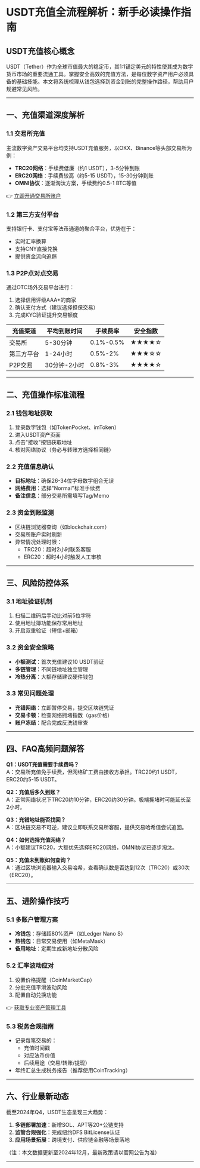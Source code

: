 # USDT充值全流程解析：新手必读操作指南

## USDT充值核心概念
USDT（Tether）作为全球市值最大的稳定币，其1:1锚定美元的特性使其成为数字货币市场的重要流通工具。掌握安全高效的充值方法，是每位数字资产用户必须具备的基础技能。本文将系统梳理从钱包选择到资金到账的完整操作路径，帮助用户规避常见风险。

---

## 一、充值渠道深度解析

### 1.1 交易所充值
主流数字资产交易平台均支持USDT充值服务，以OKX、Binance等头部交易所为例：
- **TRC20网络**：手续费低廉（约1 USDT），3-5分钟到账
- **ERC20网络**：手续费较高（约5-15 USDT），15-30分钟到账
- **OMNI协议**：逐渐淘汰方案，手续费约0.5-1 BTC等值

👉 [立即开通交易所账户](https://bit.ly/okx_welcome)

### 1.2 第三方支付平台
支持银行卡、支付宝等法币通道的聚合平台，优势在于：
- 实时汇率换算
- 支持CNY直接兑换
- 提供资金流向追踪

### 1.3 P2P点对点交易
通过OTC场外交易平台进行：
1. 选择信用评级AAA+的商家
2. 确认支付方式（建议选择担保交易）
3. 完成KYC验证提升交易额度

| 充值渠道 | 平均到账时间 | 手续费率 | 安全指数 |
|---------|-------------|---------|---------|
| 交易所   | 5-30分钟     | 0.1%-0.5% | ★★★★☆   |
| 第三方平台 | 1-24小时    | 0.5%-2%  | ★★★☆☆   |
| P2P交易  | 30分钟-2小时 | 0.8%-3%  | ★★★★☆   |

---

## 二、充值操作标准流程

### 2.1 钱包地址获取
1. 登录数字钱包（如TokenPocket、imToken）
2. 进入USDT资产页面
3. 点击"接收"按钮获取地址
4. 核对网络协议（务必与转账方选择相同链）

### 2.2 充值信息确认
- **目标地址**：确保26-34位字母数字组合无误
- **网络费用**：选择"Normal"标准手续费
- **备注信息**：部分交易所需填写Tag/Memo

### 2.3 资金到账监测
- 区块链浏览器查询（如blockchair.com）
- 交易所账户实时刷新
- 异常情况处理时限：
  - TRC20：超时2小时联系客服
  - ERC20：超时4小时触发人工审核

---

## 三、风险防控体系

### 3.1 地址验证机制
1. 扫描二维码后手动比对前5位字符
2. 使用地址簿功能保存常用地址
3. 开启双重验证（短信+邮箱）

### 3.2 资金安全策略
- **小额测试**：首次充值建议10 USDT验证
- **多链管理**：不同链地址独立管理
- **冷热分离**：大额存储建议硬件钱包

### 3.3 常见问题处理
- **充错网络**：立即暂停交易，提交区块链凭证
- **交易卡顿**：检查网络拥堵指数（gas价格）
- **账户冻结**：配合完成反洗钱审查

---

## 四、FAQ高频问题解答

**Q1：USDT充值需要手续费吗？**  
A：交易所充值免手续费，但网络矿工费由接收方承担。TRC20约1 USDT，ERC20约5-15 USDT。

**Q2：充值后多久到账？**  
A：正常网络状况下TRC20约10分钟，ERC20约30分钟。极端拥堵时可能延长至2小时。

**Q3：充错地址能否找回？**  
A：区块链交易不可逆，建议立即联系交易所客服，提供交易哈希值尝试追回。

**Q4：如何选择充值网络？**  
A：小额建议TRC20，大额优先选择ERC20网络，OMNI协议已逐步淘汰。

**Q5：充值未到账如何查询？**  
A：通过区块浏览器输入交易哈希，查看确认数是否达到12次（TRC20）或30次（ERC20）。

---

## 五、进阶操作技巧

### 5.1 多账户管理方案
- **冷钱包**：存储超80%资产（如Ledger Nano S）
- **热钱包**：日常交易使用（如MetaMask）
- **备用地址**：定期生成新地址分散风险

### 5.2 汇率波动应对
1. 设置价格提醒（CoinMarketCap）
2. 分批充值平滑波动风险
3. 配置自动兑换功能

👉 [获取专业资产管理工具](https://bit.ly/okx_welcome)

### 5.3 税务合规指南
- 记录每笔交易的：
  - 充值时间戳
  - 对应法币价值
  - 后续用途（交易/转账/提现）
- 年终汇总生成税务报告（推荐使用CoinTracking）

---

## 六、行业最新动态

截至2024年Q4，USDT生态呈现三大趋势：
1. **多链部署加速**：新增SOL、APT等20+公链支持
2. **监管合规强化**：完成纽约DFS BitLicense认证
3. **应用场景拓展**：跨境支付、供应链金融等场景落地

（注：本文数据更新至2024年12月，最新政策请以官网公告为准）

---
